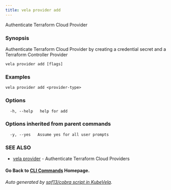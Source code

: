 ```yaml
---
title: vela provider add
---
```


Authenticate Terraform Cloud Provider

### Synopsis

Authenticate Terraform Cloud Provider by creating a credential secret and a Terraform Controller Provider

```
vela provider add [flags]
```

### Examples

```
vela provider add <provider-type>
```

### Options

```
  -h, --help   help for add
```

### Options inherited from parent commands

```
  -y, --yes   Assume yes for all user prompts
```

### SEE ALSO

* [vela provider](vela_provider)	 - Authenticate Terraform Cloud Providers

#### Go Back to [CLI Commands](vela) Homepage.


###### Auto generated by [spf13/cobra script in KubeVela](https://github.com/kubevela/kubevela/tree/master/hack/docgen).
